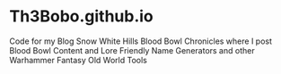 # Th3Bobo.github.io
Code for my Blog Snow White Hills Blood Bowl Chronicles where I post Blood Bowl Content and Lore Friendly Name Generators and other Warhammer Fantasy Old World Tools
